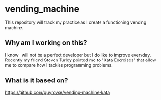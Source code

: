 # vending_machine
This repository will track my practice as I create a functioning vending machine.
## Why am I working on this?
I know I will not be a perfect developer but I do like to improve everyday. Recently my friend Steven Turley pointed me to "Kata Exercises" that allow me to compare how I tackles programming problems.
## What is it based on?
https://github.com/guyroyse/vending-machine-kata
